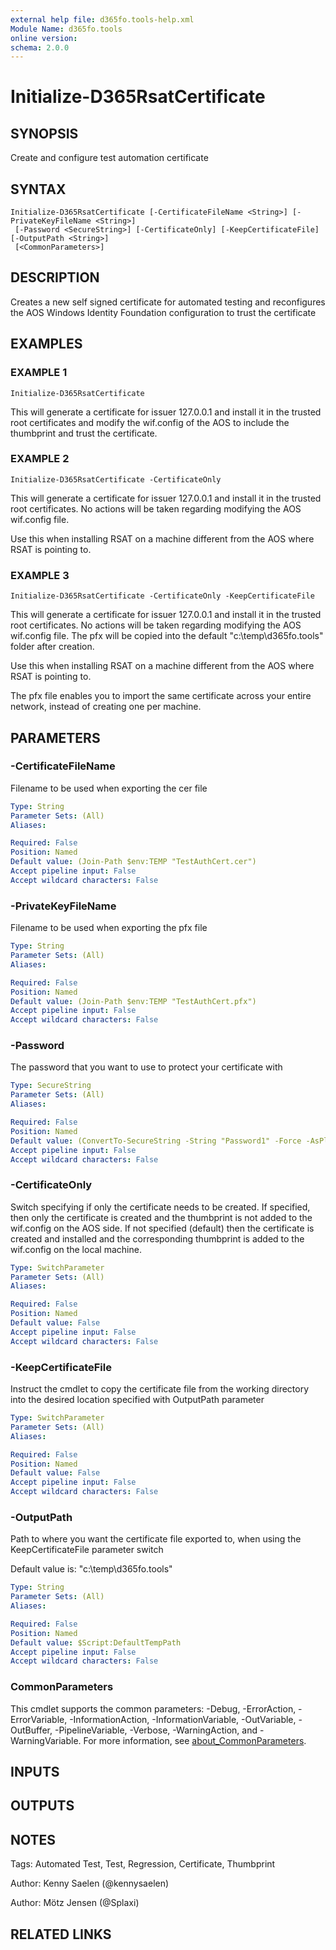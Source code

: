 ```yaml
---
external help file: d365fo.tools-help.xml
Module Name: d365fo.tools
online version:
schema: 2.0.0
---
```


# Initialize-D365RsatCertificate

## SYNOPSIS
Create and configure test automation certificate

## SYNTAX

```
Initialize-D365RsatCertificate [-CertificateFileName <String>] [-PrivateKeyFileName <String>]
 [-Password <SecureString>] [-CertificateOnly] [-KeepCertificateFile] [-OutputPath <String>]
 [<CommonParameters>]
```

## DESCRIPTION
Creates a new self signed certificate for automated testing and reconfigures the AOS Windows Identity Foundation configuration to trust the certificate

## EXAMPLES

### EXAMPLE 1
```
Initialize-D365RsatCertificate
```

This will generate a certificate for issuer 127.0.0.1 and install it in the trusted root certificates and modify the wif.config of the AOS to include the thumbprint and trust the certificate.

### EXAMPLE 2
```
Initialize-D365RsatCertificate -CertificateOnly
```

This will generate a certificate for issuer 127.0.0.1 and install it in the trusted root certificates.
No actions will be taken regarding modifying the AOS wif.config file.

Use this when installing RSAT on a machine different from the AOS where RSAT is pointing to.

### EXAMPLE 3
```
Initialize-D365RsatCertificate -CertificateOnly -KeepCertificateFile
```

This will generate a certificate for issuer 127.0.0.1 and install it in the trusted root certificates.
No actions will be taken regarding modifying the AOS wif.config file.
The pfx will be copied into the default "c:\temp\d365fo.tools" folder after creation.

Use this when installing RSAT on a machine different from the AOS where RSAT is pointing to.

The pfx file enables you to import the same certificate across your entire network, instead of creating one per machine.

## PARAMETERS

### -CertificateFileName
Filename to be used when exporting the cer file

```yaml
Type: String
Parameter Sets: (All)
Aliases:

Required: False
Position: Named
Default value: (Join-Path $env:TEMP "TestAuthCert.cer")
Accept pipeline input: False
Accept wildcard characters: False
```

### -PrivateKeyFileName
Filename to be used when exporting the pfx file

```yaml
Type: String
Parameter Sets: (All)
Aliases:

Required: False
Position: Named
Default value: (Join-Path $env:TEMP "TestAuthCert.pfx")
Accept pipeline input: False
Accept wildcard characters: False
```

### -Password
The password that you want to use to protect your certificate with

```yaml
Type: SecureString
Parameter Sets: (All)
Aliases:

Required: False
Position: Named
Default value: (ConvertTo-SecureString -String "Password1" -Force -AsPlainText)
Accept pipeline input: False
Accept wildcard characters: False
```

### -CertificateOnly
Switch specifying if only the certificate needs to be created.
If specified, then only the certificate is created and the thumbprint is not added to the wif.config on the AOS side.
If not specified (default) then the certificate is created and installed and the corresponding thumbprint is added to the wif.config on the local machine.

```yaml
Type: SwitchParameter
Parameter Sets: (All)
Aliases:

Required: False
Position: Named
Default value: False
Accept pipeline input: False
Accept wildcard characters: False
```

### -KeepCertificateFile
Instruct the cmdlet to copy the certificate file from the working directory into the desired location specified with OutputPath parameter

```yaml
Type: SwitchParameter
Parameter Sets: (All)
Aliases:

Required: False
Position: Named
Default value: False
Accept pipeline input: False
Accept wildcard characters: False
```

### -OutputPath
Path to where you want the certificate file exported to, when using the KeepCertificateFile parameter switch

Default value is: "c:\temp\d365fo.tools"

```yaml
Type: String
Parameter Sets: (All)
Aliases:

Required: False
Position: Named
Default value: $Script:DefaultTempPath
Accept pipeline input: False
Accept wildcard characters: False
```

### CommonParameters
This cmdlet supports the common parameters: -Debug, -ErrorAction, -ErrorVariable, -InformationAction, -InformationVariable, -OutVariable, -OutBuffer, -PipelineVariable, -Verbose, -WarningAction, and -WarningVariable. For more information, see [about_CommonParameters](http://go.microsoft.com/fwlink/?LinkID=113216).

## INPUTS

## OUTPUTS

## NOTES
Tags: Automated Test, Test, Regression, Certificate, Thumbprint

Author: Kenny Saelen (@kennysaelen)

Author: Mötz Jensen (@Splaxi)

## RELATED LINKS
